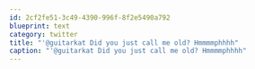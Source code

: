 ```yaml
---
id: 2cf2fe51-3c49-4390-996f-8f2e5490a792
blueprint: text
category: twitter
title: "'@guitarkat Did you just call me old? Hmmmmphhhh"
caption: "'@guitarkat Did you just call me old? Hmmmmphhhh"
---
```

